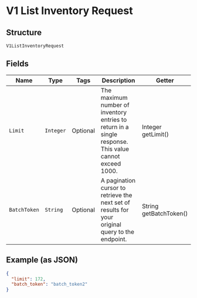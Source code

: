 
# V1 List Inventory Request

## Structure

`V1ListInventoryRequest`

## Fields

| Name | Type | Tags | Description | Getter |
|  --- | --- | --- | --- | --- |
| `Limit` | `Integer` | Optional | The maximum number of inventory entries to return in a single response. This value cannot exceed 1000. | Integer getLimit() |
| `BatchToken` | `String` | Optional | A pagination cursor to retrieve the next set of results for your<br>original query to the endpoint. | String getBatchToken() |

## Example (as JSON)

```json
{
  "limit": 172,
  "batch_token": "batch_token2"
}
```

